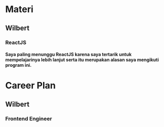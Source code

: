 # Materi
## Wilbert
### ReactJS
#### Saya paling menunggu ReactJS karena saya tertarik untuk mempelajarinya lebih lanjut serta itu merupakan alasan saya mengikuti program ini.
# Career Plan
## Wilbert
### Frontend Engineer
